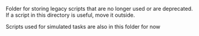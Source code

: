 Folder for storing legacy scripts that are no longer used or are deprecated. If a script in this directory is useful, move it outside.

Scripts used for simulated tasks are also in this folder for now